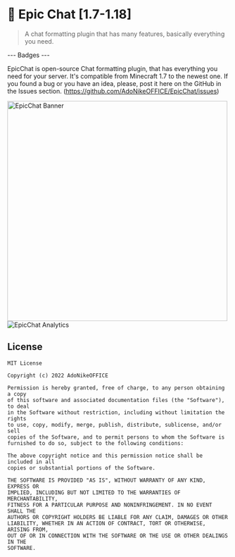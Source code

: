 # 💬 Epic Chat [1.7-1.18]
> A chat formatting plugin that has many features, basically everything you need.

--- Badges ---

EpicChat is open-source Chat formatting plugin, that has everything you need for your server. It's compatible from Minecraft 1.7 to the newest one. If you found a bug or you have an idea, please, post it here on the GitHub in the Issues section. (https://github.com/AdoNikeOFFICE/EpicChat/issues)

<img src="https://i.imgur.com/zI6LL6T.png" alt="EpicChat Banner" target="_blank" width="500px"></img>
<img src="https://bstats.org/signatures/bukkit/EpicChatPlugin.svg" alt="EpicChat Analytics" target="_blank"></img>

## License
```
MIT License

Copyright (c) 2022 AdoNikeOFFICE

Permission is hereby granted, free of charge, to any person obtaining a copy
of this software and associated documentation files (the "Software"), to deal
in the Software without restriction, including without limitation the rights
to use, copy, modify, merge, publish, distribute, sublicense, and/or sell
copies of the Software, and to permit persons to whom the Software is
furnished to do so, subject to the following conditions:

The above copyright notice and this permission notice shall be included in all
copies or substantial portions of the Software.

THE SOFTWARE IS PROVIDED "AS IS", WITHOUT WARRANTY OF ANY KIND, EXPRESS OR
IMPLIED, INCLUDING BUT NOT LIMITED TO THE WARRANTIES OF MERCHANTABILITY,
FITNESS FOR A PARTICULAR PURPOSE AND NONINFRINGEMENT. IN NO EVENT SHALL THE
AUTHORS OR COPYRIGHT HOLDERS BE LIABLE FOR ANY CLAIM, DAMAGES OR OTHER
LIABILITY, WHETHER IN AN ACTION OF CONTRACT, TORT OR OTHERWISE, ARISING FROM,
OUT OF OR IN CONNECTION WITH THE SOFTWARE OR THE USE OR OTHER DEALINGS IN THE
SOFTWARE.
```
